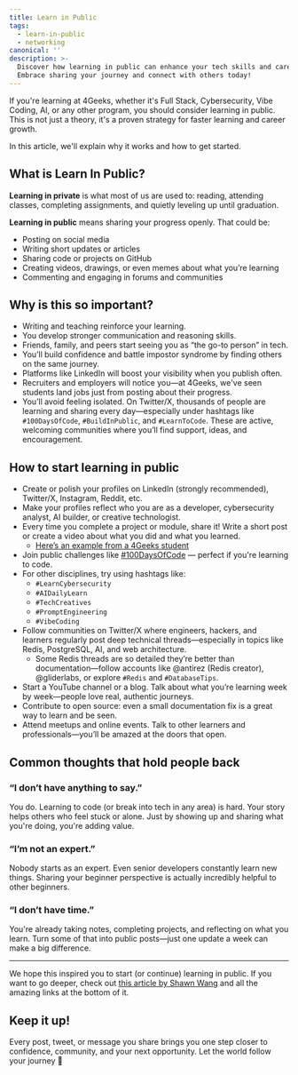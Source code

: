 ```yaml
---
title: Learn in Public
tags:
  - learn-in-public
  - networking
canonical: ''
description: >-
  Discover how learning in public can enhance your tech skills and career.
  Embrace sharing your journey and connect with others today!
---
```


If you're learning at 4Geeks, whether it's Full Stack, Cybersecurity, Vibe Coding, AI, or any other program, you should consider learning in public. This is not just a theory, it's a proven strategy for faster learning and career growth.

In this article, we'll explain why it works and how to get started.

## What is Learn In Public?

**Learning in private** is what most of us are used to: reading, attending classes, completing assignments, and quietly leveling up until graduation.

**Learning in public** means sharing your progress openly. That could be:

- Posting on social media
- Writing short updates or articles
- Sharing code or projects on GitHub
- Creating videos, drawings, or even memes about what you’re learning
- Commenting and engaging in forums and communities

## Why is this so important?

- Writing and teaching reinforce your learning.
- You develop stronger communication and reasoning skills.
- Friends, family, and peers start seeing you as “the go-to person” in tech.
- You’ll build confidence and battle impostor syndrome by finding others on the same journey.
- Platforms like LinkedIn will boost your visibility when you publish often.
- Recruiters and employers will notice you—at 4Geeks, we've seen students land jobs just from posting about their progress.
- You’ll avoid feeling isolated. On Twitter/X, thousands of people are learning and sharing every day—especially under hashtags like `#100DaysOfCode`, `#BuildInPublic`, and `#LearnToCode`. These are active, welcoming communities where you’ll find support, ideas, and encouragement.

## How to start learning in public

- Create or polish your profiles on LinkedIn (strongly recommended), Twitter/X, Instagram, Reddit, etc.
- Make your profiles reflect who you are as a developer, cybersecurity analyst, AI builder, or creative technologist.
- Every time you complete a project or module, share it! Write a short post or create a video about what you did and what you learned.
  - [Here’s an example from a 4Geeks student](https://www.linkedin.com/feed/update/urn:li:activity:6750086679345815552/)
- Join public challenges like [#100DaysOfCode](https://www.100daysofcode.com/) — perfect if you're learning to code.
- For other disciplines, try using hashtags like:
  - `#LearnCybersecurity`
  - `#AIDailyLearn`
  - `#TechCreatives`
  - `#PromptEngineering`
  - `#VibeCoding`
- Follow communities on Twitter/X where engineers, hackers, and learners regularly post deep technical threads—especially in topics like Redis, PostgreSQL, AI, and web architecture.
  - Some Redis threads are so detailed they’re better than documentation—follow accounts like @antirez (Redis creator), @gliderlabs, or explore `#Redis` and `#DatabaseTips`.
- Start a YouTube channel or a blog. Talk about what you’re learning week by week—people love real, authentic journeys.
- Contribute to open source: even a small documentation fix is a great way to learn and be seen.
- Attend meetups and online events. Talk to other learners and professionals—you’ll be amazed at the doors that open.

## Common thoughts that hold people back

### “I don’t have anything to say.”

You do. Learning to code (or break into tech in any area) is hard. Your story helps others who feel stuck or alone. Just by showing up and sharing what you're doing, you're adding value.

### “I’m not an expert.”

Nobody starts as an expert. Even senior developers constantly learn new things. Sharing your beginner perspective is actually incredibly helpful to other beginners.

### “I don’t have time.”

You're already taking notes, completing projects, and reflecting on what you learn. Turn some of that into public posts—just one update a week can make a big difference.

---

We hope this inspired you to start (or continue) learning in public. If you want to go deeper, check out [this article by Shawn Wang](https://www.swyx.io/learn-in-public/) and all the amazing links at the bottom of it.

## Keep it up!

Every post, tweet, or message you share brings you one step closer to confidence, community, and your next opportunity. Let the world follow your journey 🚀
